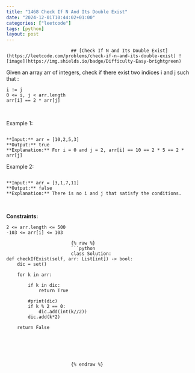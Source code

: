 ```yaml
---
title: "1468 Check If N And Its Double Exist"
date: "2024-12-01T10:44:02+01:00"
categories: ["leetcode"]
tags: [python]
layout: post
---
```



                            ## [Check If N and Its Double Exist](https://leetcode.com/problems/check-if-n-and-its-double-exist) ![image](https://img.shields.io/badge/Difficulty-Easy-brightgreen)

Given an array arr of integers, check if there exist two indices i and j such that :

	i != j
	0 <= i, j < arr.length
	arr[i] == 2 * arr[j]

 

Example 1:

```

**Input:** arr = [10,2,5,3]
**Output:** true
**Explanation:** For i = 0 and j = 2, arr[i] == 10 == 2 * 5 == 2 * arr[j]

```

Example 2:

```

**Input:** arr = [3,1,7,11]
**Output:** false
**Explanation:** There is no i and j that satisfy the conditions.

```

 

**Constraints:**

	2 <= arr.length <= 500
	-103 <= arr[i] <= 103

                            {% raw %}
                            ```python
                            class Solution:
    def checkIfExist(self, arr: List[int]) -> bool:
        dic = set()

        for k in arr:
            
            if k in dic:
                return True
            
            #print(dic)
            if k % 2 == 0: 
                dic.add(int(k//2))
            dic.add(k*2)
        
        return False



            

        
                            {% endraw %}
                            